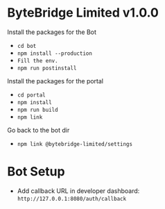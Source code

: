 # ByteBridge Limited v1.0.0

Install the packages for the Bot
- `cd bot`
- `npm install --production`
- `Fill the env.`
- `npm run postinstall`

Install the packages for the portal

- `cd portal`
- `npm install`
- `npm run build`
- `npm link`

Go back to the bot dir
- `npm link @bytebridge-limited/settings`



# Bot Setup

- Add callback URL in developer dashboard: `http://127.0.0.1:8080/auth/callback`